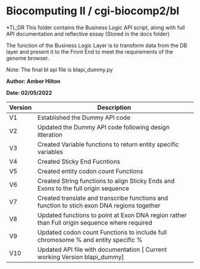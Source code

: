 Biocomputing II / cgi-biocomp2/bl
=================================

*TL;DR This folder contains the Business Logic API script, along with full API documentation and reflective essay (Stored in the docs folder)

The function of the Business Logic Layer is to transform data from the DB layer and present it to the Front End to meet the requirements of the genome browser.

Note: The final bl api file is blapi_dummy.py

**Author: Amber Hilton**

**Date: 02/05/2022**

| Version | Description |
| --- | ----------- |
| V1  | Established the Dummy API code |
| V2  | Updated the Dummy API code following design itteration |
| V3  | Created Variable functions to return entity specific variables |
| V4  | Created Sticky End Fucntions |
| V5  | Created entity codon count Functions |
| V6  | Created String functions to align Sticky Ends and Exons to the full origin sequence| 
| V7  | Created translate and transcribe functions and function to stich exon DNA regions together |
| V8  | Updated functions to point at Exon DNA region rather than Full origin sequence where required |
| V9  | Updated codon count Functions to include full chromosome % and entity specific %  |
| V10 | Updated API file with documentation [ Current working Version blapi_dummy] |


